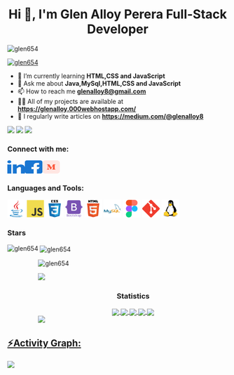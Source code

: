 <h1 align="center">Hi 👋, I'm Glen Alloy Perera Full-Stack Developer</h1>
<p align="left"> <img src="https://komarev.com/ghpvc/?username=glen654&label=Profile%20views&color=0e75b6&style=flat" alt="glen654" /> </p>

<p align="left"> <a href="https://github.com/ryo-ma/github-profile-trophy"><img src="https://github-profile-trophy.vercel.app/?username=glen654&theme=onestar" alt="glen654" /></a> </p>

- 🌱 I’m currently learning **HTML,CSS and JavaScript**
- 💬 Ask me about **Java,MySql,HTML,CSS and JavaScript**
- 📫 How to reach me **glenalloy8@gmail.com**
- 👨‍💻 All of my projects are available at **https://glenalloy.000webhostapp.com/**
- 📝 I regularly write articles on **https://medium.com/@glenalloy8**

<div> <a href="https://www.linkedin.com/in/Glen Perera" target="_blank"><img src="https://img.shields.io/badge/LinkedIn-0077B5?style=for-the-badge&logo=linkedin&logoColor=white" target="_blank"></a>
<a href="https://github.com/glen654" target="_blank"><img src="https://img.shields.io/badge/GitHub-100000?style=for-the-badge&logo=github&logoColor=white" target="_blank"></a>
<a href = "mailto:glenalloy8@gmail.com"><img src="https://img.shields.io/badge/-Gmail-%23333?style=for-the-badge&logo=gmail&logoColor=white" target="_blank"></a>
</div><h3 align="left">Connect with me:</h3>
<p align="left">
<a href="https://linkedin.com/in/Glen Perera" target="blank"><img align="center" src="https://raw.githubusercontent.com/teamedwardforever/Readme-Generator/71f25dd8b98329b168142a6b782a107b75eab178/svg/Social/linked-in-alt.svg" alt="Glen Perera" height="30" width="40" /></a><a href="https://fb.com/Glen Alloy" target="blank"><img align="center" src="https://raw.githubusercontent.com/teamedwardforever/Readme-Generator/71f25dd8b98329b168142a6b782a107b75eab178/svg/Social/facebook.svg" alt="Glen Alloy" height="30" width="40" /></a><a href="https://medium.com/Glenalloy" target="blank"><img align="center" src="https://raw.githubusercontent.com/teamedwardforever/Readme-Generator/71f25dd8b98329b168142a6b782a107b75eab178/svg/Social/medium.svg" alt="Glenalloy" height="30" width="40" /></a></p>

<h3 align="left">Languages and Tools:</h3>
<p align="left">
<img src="https://raw.githubusercontent.com/teamedwardforever/Readme-Generator/71f25dd8b98329b168142a6b782a107b75eab178/svg/Skills/Languages/java-original.svg" alt="Java" width="40" height="40"/>
<img src="https://raw.githubusercontent.com/teamedwardforever/Readme-Generator/71f25dd8b98329b168142a6b782a107b75eab178/svg/Skills/Languages/javascript-original.svg" alt="Javascript" width="40" height="40"/>
<img src="https://raw.githubusercontent.com/teamedwardforever/Readme-Generator/71f25dd8b98329b168142a6b782a107b75eab178/svg/Skills/Frontend/css3-original-wordmark.svg" alt="Css" width="40" height="40"/>
<img src="https://raw.githubusercontent.com/teamedwardforever/Readme-Generator/71f25dd8b98329b168142a6b782a107b75eab178/svg/Skills/Frontend/bootstrap-plain-wordmark.svg" alt="Bootstrap" width="40" height="40"/>
<img src="https://raw.githubusercontent.com/teamedwardforever/Readme-Generator/71f25dd8b98329b168142a6b782a107b75eab178/svg/Skills/Frontend/html5-original-wordmark.svg" alt="HTML" width="40" height="40"/>
<img src="https://raw.githubusercontent.com/teamedwardforever/Readme-Generator/71f25dd8b98329b168142a6b782a107b75eab178/svg/Skills/Database/mysql-original-wordmark.svg" alt="Mysql" width="40" height="40"/>
<img src="https://raw.githubusercontent.com/teamedwardforever/Readme-Generator/71f25dd8b98329b168142a6b782a107b75eab178/svg/Skills/Software/figma-icon.svg" alt="Figma" width="40" height="40"/>
<img src="https://raw.githubusercontent.com/teamedwardforever/Readme-Generator/71f25dd8b98329b168142a6b782a107b75eab178/svg/Skills/Other/git-scm-icon.svg" alt="Git" width="40" height="40"/>
<img src="https://raw.githubusercontent.com/teamedwardforever/Readme-Generator/71f25dd8b98329b168142a6b782a107b75eab178/svg/Skills/Other/linux-original.svg" alt="Linux" width="40" height="40"/>
</p>

<h3 align="left">Stars</h3>
<img align="left" height="180em" src="https://github-readme-stats.vercel.app/api/top-langs/?username=glen654&layout=compact&theme=transparent" alt=glen654 />

<p>&nbsp;<img align="center" height="180em" src="https://github-readme-stats.vercel.app/api?username=glen654&show_icons=true&locale=en&theme=transparent" alt="glen654" /></p>

<p><img align="center" height="180em" src="https://github-readme-streak-stats.herokuapp.com/?user=glen654&theme=transparent" alt="glen654" /></p>

<img src="https://user-images.githubusercontent.com/73097560/115834477-dbab4500-a447-11eb-908a-139a6edaec5c.gif"><h3 align="center">Statistics</h3>
<div align="center">
<a href="https://github.com/glen654">
<img align="center" src="http://github-profile-summary-cards.vercel.app/api/cards/stats?username=glen654&theme=algolia" height="180em" />
<img align="center" src="http://github-profile-summary-cards.vercel.app/api/cards/most-commit-language?username=glen654&theme=transparent" height="180em" />
<img align="center" src="http://github-profile-summary-cards.vercel.app/api/cards/repos-per-language?username=glen654&theme=transparent" height="180em" />
<img align="center" src="http://github-profile-summary-cards.vercel.app/api/cards/productive-time?username=glen654&theme=algolia" height="180em" />
<img align="center" src="http://github-profile-summary-cards.vercel.app/api/cards/profile-details?username=glen654&theme=algolia" height="180em" />
</div>
<img src="https://user-images.githubusercontent.com/73097560/115834477-dbab4500-a447-11eb-908a-139a6edaec5c.gif"><h2 align="left">⚡Activity Graph:</h2>
<img align="center" src="https://github-readme-activity-graph.vercel.app/graph?username=glen654&theme=react"/>
